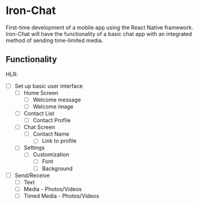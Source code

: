 # Iron-Chat
First-time development of a mobile app using the React Native framework. Iron-Chat will have the functionality of a basic chat app with an integrated method of sending time-limited media.

## Functionality 
HLR:
- [ ] Set up basic user interface
  - [ ] Home Screen
    - [ ] Welcome message
    - [ ] Welcome image
  - [ ] Contact List
    - [ ] Contact Profile
  - [ ] Chat Screen
    - [ ] Contact Name
      - [ ] Link to profile
  - [ ] Settings
    - [ ] Customization
      - [ ] Font
      - [ ] Background
- [ ] Send/Receive
  - [ ] Text
  - [ ] Media - Photos/Videos
  - [ ] Timed Media - Photos/Videos
